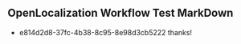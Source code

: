 ## OpenLocalization Workflow Test MarkDown
* e814d2d8-37fc-4b38-8c95-8e98d3cb5222 thanks!

<!--HONumber=Jul16_HO4-->


